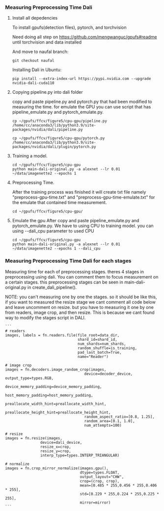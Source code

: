 ### Measuring Preprocessing Time Dali


1. Install all depedencies

    To install gpufs(detection files), pytorch, and torchvision

    Need doing all step on https://github.com/mengwanguc/gpufs#readme until torchvision and data installed

    And move to naufal branch:
    ```
    git checkout naufal
    ```
    Installing Dali in Ubuntu:
    ```
    pip install --extra-index-url https://pypi.nvidia.com --upgrade nvidia-dali-cuda110
    ```

2. Copying pipeline.py into dali folder

    copy and paste pipeline.py and pytorch.py that had been modified to measuring the time. for emulate the GPU you can use script that has pipeline_emulate.py and pytorch_emulate.py.
    ```
    cp ~/gpufs/ffcv/figure5/cpu-gpu/pipeline.py /home/cc/anaconda3/lib/python3.9/site-packages/nvidia/dali/pipeline.py

    cp ~/gpufs/ffcv/figure5/cpu-gpu/pytorch.py /home/cc/anaconda3/lib/python3.9/site-packages/nvidia/dali/plugin/pytorch.py
    ```

3. Training a model.

    ```
    cd ~/gpufs/ffcv/figure5/cpu-gpu
    python main-dali-original.py -a alexnet --lr 0.01 ~/data/imagenette2 --epochs 1 
    ```

3. Preprocessing Time.

    After the training process was finished it will create txt file namely "preprocess-gpu-time.txt" and "preprocess-gpu-time-emulate.txt" for the emulate that contained time measurement.
    ```
    cd ~/gpufs/ffcv/figure5/cpu-gpu/
    ```

4. Emulate the gpu
    After copy and paste pipeline_emulate.py and pytorch_emulate.py. We have to using CPU to training model. you can using --dali_cpu parameter to used CPU

    ```
    cd ~/gpufs/ffcv/figure5/cpu-gpu
    python main-dali-original.py -a alexnet --lr 0.01 ~/data/imagenette2 --epochs 1 --dali_cpu
    ```



### Measuring Preprocessing Time Dali for each stages 
    
Measuring time for each of preprocessing stages. theres 4 stages in preprocessing using dali. You can comment them to focus measurement on a certain stages. this preprocessing stages can be seen in main-dali-original.py in create_dali_pipeline(). 

NOTE: you can't measuring one by one the stages. so it should be like this, if you want to measured the resize stage we cant comment all code below and leave uncomment on resize. but you have to measuring it one by one from readers, image crop, and then resize. This is because we cant found way to modify the stages script in DALI. 

    ```
    # readers
    images, labels = fn.readers.file(file_root=data_dir,
                                     shard_id=shard_id,
                                     num_shards=num_shards,
                                     random_shuffle=is_training,
                                     pad_last_batch=True,
                                     name="Reader")

    # image crop
    images = fn.decoders.image_random_crop(images,
                                        device=decoder_device, output_type=types.RGB,
                                        device_memory_padding=device_memory_padding,
                                        host_memory_padding=host_memory_padding,
                                        preallocate_width_hint=preallocate_width_hint,
                                        preallocate_height_hint=preallocate_height_hint,
                                        random_aspect_ratio=[0.8, 1.25],
                                        random_area=[0.1, 1.0],
                                        num_attempts=100)

    # resize
    images = fn.resize(images,
                    device=dali_device,
                    resize_x=crop,
                    resize_y=crop,
                    interp_type=types.INTERP_TRIANGULAR)

    # normalize
    images = fn.crop_mirror_normalize(images.gpu(),
                                      dtype=types.FLOAT,
                                      output_layout="CHW",
                                      crop=(crop, crop),
                                      mean=[0.485 * 255,0.456 * 255,0.406 * 255],
                                      std=[0.229 * 255,0.224 * 255,0.225 * 255],
                                      mirror=mirror)
    ```